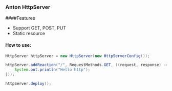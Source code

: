 ### Anton HttpServer
####Features

- Support GET, POST, PUT
- Static resource

#### How to use:
```java
HttpServer httpServer = new HttpServer(new HttpServerConfig());

httpServer.addReaction("/", RequestMethods.GET, ((request, response) -> {
    System.out.println("Hello http");
}));

httpServer.deploy();
```